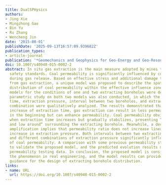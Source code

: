 ```yaml
---
title: DualSPHysics
authors:
- Jing Xie
- Mingzhong Gao
- Bin Yu
- Ru Zhang
- Wencheng Jin
date: '2015-08-01'
publishDate: '2025-09-13T16:57:09.939682Z'
publication_types:
- article-journal
publication: '*Geomechanics and Geophysics for Geo-Energy and Geo-Resources*'
doi: 10.1007/s40948-015-0002-2
abstract: In situ gas extraction is the main measure adopted by mines to achieve mining
  safety standards. Coal permeability is significantly influenced by coal shrinkage
  during gas release. Based on effective stress and additional damage that resulted
  from gas extraction, a unique model was proposed to describe the spatial and temporal
  distribution of coal permeability within the effective influence zone. Calculation
  models for the conditions of one and two extracting boreholes were developed. A
  parametric study on both two models was also conducted, in which the effect of extraction
  time, extraction pressure, interval between two boreholes, and extraction pressure
  combination were qualitatively analyzed. The results demonstrated that with the
  increase of extraction time, gas extraction can result in less permeability reduction
  in the beginning but can enhance permeability. Coal permeability obviously increases
  when extraction time increases but gradually stabilizes, presenting “high middle
  and low around” surrounding the extracting borehole. Meanwhile, a decreasing relative
  amplification implies that permeability ratio does not increase linearly with the
  increase in extraction pressure. Both intervals between two extracting boreholes
  and different combinations of extraction pressure significantly influence the distribution
  of coal permeability. A comparison with some previous permeability studies was conducted
  to validate the proposed model, and the predicted evolution results matched the
  permeability testing data. In conclusion, the proposed model is consistent with
  the phenomenon in real engineering, and the model results can provide preliminary
  guidance for the design of extracting borehole distribution.
links:
- name: URL
  url: https://doi.org/10.1007/s40948-015-0002-2
---
```

